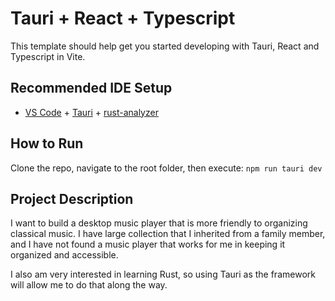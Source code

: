 # Tauri + React + Typescript

This template should help get you started developing with Tauri, React and Typescript in Vite.

## Recommended IDE Setup

- [VS Code](https://code.visualstudio.com/) + [Tauri](https://marketplace.visualstudio.com/items?itemName=tauri-apps.tauri-vscode) + [rust-analyzer](https://marketplace.visualstudio.com/items?itemName=rust-lang.rust-analyzer)

## How to Run
Clone the repo, navigate to the root folder, then execute:
```npm run tauri dev```

## Project Description
I want to build a desktop music player that is more friendly to organizing classical music. I have large collection that I inherited from a family member, and I have not found a music player that works for me in keeping it organized and accessible.

I also am very interested in learning Rust, so using Tauri as the framework will allow me to do that along the way.

